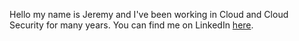 Hello my name is Jeremy and I've been working in Cloud and Cloud Security for many years. You can find me on LinkedIn [here](https://www.linkedin.com/in/jeremyredmondit/).

<!---
jsredmond/jsredmond is a ✨ special ✨ repository because its `README.md` (this file) appears on your GitHub profile.
You can click the Preview link to take a look at your changes.
--->
